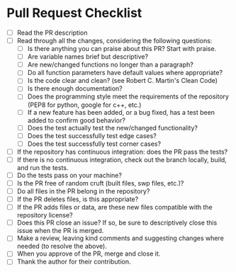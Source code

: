 # Pull Request Checklist

- [ ] Read the PR description
- [ ] Read through all the changes, considering the following questions:
  - [ ] Is there anything you can praise about this PR? Start with praise.
  - [ ] Are variable names brief but descriptive?
  - [ ] Are new/changed functions no longer than a paragraph?
  - [ ] Do all function parameters have default values where appropriate?
  - [ ] Is the code clear and clean? (see Robert C. Martin's Clean Code)
  - [ ] Is there enough documentation?
  - [ ] Does the programming style meet the requirements of the repository (PEP8 for python, google for c++, etc.)
  - [ ] If a new feature has been added, or a bug fixed, has a test been added to confirm good behavior?
  - [ ] Does the test actually test the new/changed functionality?
  - [ ] Does the test successfully test edge cases?
  - [ ] Does the test successfully test corner cases?
- [ ] If the repository has continuous integration: does the PR pass the tests?
- [ ] If there is no continuous integration, check out the branch locally, build, and run the tests.
- [ ] Do the tests pass on your machine?
- [ ] Is the PR free of random cruft (built files, swp files, etc.)?
- [ ] Do all files in the PR belong in the repository?
- [ ] If the PR deletes files, is this appropriate?
- [ ] If the PR adds files or data, are these new files compatible with the repository license?
- [ ] Does this PR close an issue? If so, be sure to descriptively close this issue when the PR is merged.
- [ ] Make a review, leaving kind comments and suggesting changes where needed (to resolve the above).
- [ ] When you approve of the PR, merge and close it.
- [ ] Thank the author for their contribution.
